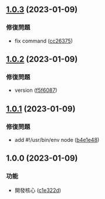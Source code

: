 ## [1.0.3](https://github.com/Sayoko123f/lint-node-version/compare/v1.0.2...v1.0.3) (2023-01-09)


### 修復問題

* fix command ([cc26375](https://github.com/Sayoko123f/lint-node-version/commit/cc263755558a8c339a45c472f2fe9ca3ac33d511))

## [1.0.2](https://github.com/Sayoko123f/lint-node-version/compare/v1.0.1...v1.0.2) (2023-01-09)


### 修復問題

* version ([f5f6087](https://github.com/Sayoko123f/lint-node-version/commit/f5f6087426470ba2283c490cc61101327687718e))

## [1.0.1](https://github.com/Sayoko123f/lint-node-version/compare/v1.0.0...v1.0.1) (2023-01-09)


### 修復問題

* add #!/usr/bin/env node ([b4e1e48](https://github.com/Sayoko123f/lint-node-version/commit/b4e1e48d22bac8901ea90c75c91ca0427daf4d09))

## 1.0.0 (2023-01-09)


### 功能

* 開發核心 ([c1e322d](https://github.com/Sayoko123f/lint-node-version/commit/c1e322d4f31259ebed0090fd558aa0324743c7d2))
